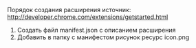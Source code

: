 Порядок создания расширения 
источник: http://developer.chrome.com/extensions/getstarted.html

1. Создать файл manifest.json с описанием расширения
2. Добавить в папку с манифестом рисунок ресурс icon.png
